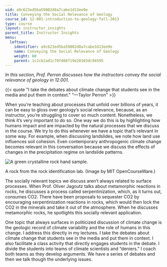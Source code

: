 ```yaml
---
uid: a9c623ed5ba59002d8a7cabe1d13ee9e
title: Conveying the Social Relevance of Geology
course_id: 12-001-introduction-to-geology-fall-2013
type: course
layout: instructor_insights
parent_title: Instructor Insights
menu:
  leftnav:
    identifier: a9c623ed5ba59002d8a7cabe1d13ee9e
    name: Conveying the Social Relevance of Geology
    weight: 60
    parent: 1c2cb2ad1c70fd66f19e20103dc94595
---
```


_In this section, Prof. Perron discusses how the instructors convey the social relevance of geology in 12.001._

{{< quote "I take the debates about climate change that students see in the media and put them in context." "—Taylor Perron" >}}

When you’re teaching about processes that unfold over billions of years, it can be easy to gloss over geology’s social relevance, because, as an instructor, you’re struggling to cover so much content. Nonetheless, we think it’s very important to do so. One way we do this is by highlighting how humans impact and are impacted by the natural processes that we discuss in the course. We try to do this whenever we have a topic that’s relevant in some way. For example, when discussing landslides, we note how land use influences soil cohesion. Even contemporary anthropogenic climate change becomes relevant in this conversation because we discuss the effects of changes in the precipitation regime on landslide patterns.

![A green crystalline rock hand sample.](https://open-learning-course-data-production.s3.amazonaws.com/12-001-introduction-to-geology-fall-2013/3f18dbaab90b3de9115b20da487f29e8_12-001_conveying2.jpg)  

A rock from the rock identification lab. (Image by MIT OpenCourseWare.)

The socially relevant topics we discuss aren’t always related to surface processes. When Prof. Oliver Jagoutz talks about metamorphic reactions in rocks, he discusses a process called serpentinization, which, as it turns out, consumes CO2. There have been proposals to sequester CO2 by encouraging serpentinization reactions in rocks, which would then lock the CO2 in the minerals and take it out of the atmosphere. When he discusses metamorphic rocks, he spotlights this socially relevant application.

One topic that always surfaces in politicized discussion of climate change is the geologic record of climate variability and the role of humans in this change. I address this directly in my lectures. I take the debates about climate change that students see in the media and put them in context. I also facilitate a class activity that directly engages students in the debate. I divide the students into teams of climate scientists and “deniers.” I coach both teams as they develop arguments. We have a series of debates and then we talk though the underlying issues.